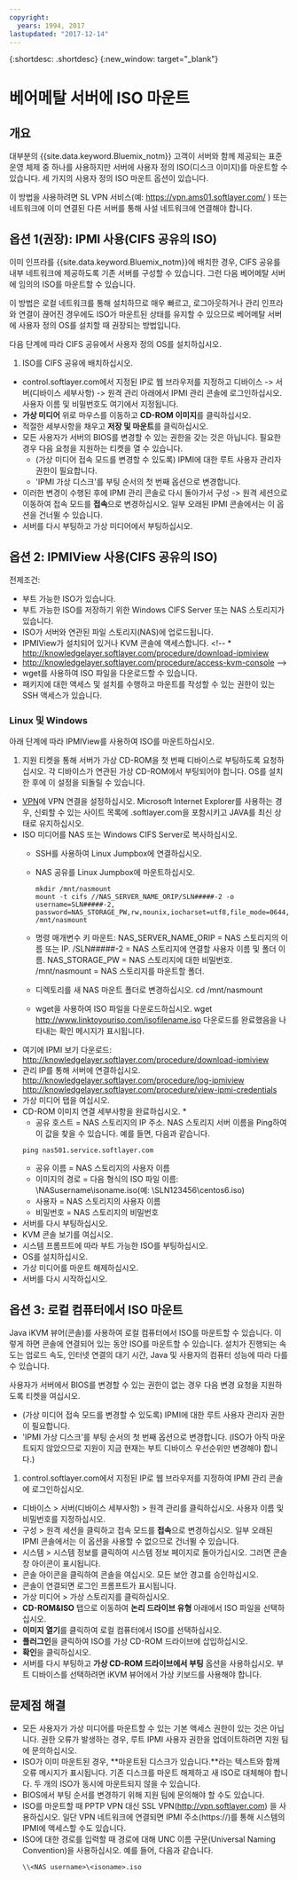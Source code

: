 ```yaml
---
copyright:
  years: 1994, 2017
lastupdated: "2017-12-14"
---
```


{:shortdesc: .shortdesc}
{:new_window: target="_blank"}


# 베어메탈 서버에 ISO 마운트

## 개요

대부분의 {{site.data.keyword.Bluemix_notm}} 고객이 서버와 함께 제공되는 표준 운영 체제 중 하나를 사용하지만 서버에 사용자 정의 ISO(디스크 이미지)를 마운트할 수 있습니다. 세 가지의 사용자 정의 ISO 마운트 옵션이 있습니다.

이 방법을 사용하려면 SL VPN 서비스(예: https://vpn.ams01.softlayer.com/ ) 또는 네트워크에 이미 연결된 다른 서버를 통해 사설 네트워크에 연결해야 합니다.

## 옵션 1(권장): IPMI 사용(CIFS 공유의 ISO)

이미 인프라를 {{site.data.keyword.Bluemix_notm}}에 배치한 경우, CIFS 공유를 내부 네트워크에 제공하도록 기존 서버를 구성할 수 있습니다. 그런 다음 베어메탈 서버에 임의의 ISO를 마운트할 수 있습니다.

이 방법은 로컬 네트워크를 통해 설치하므로 매우 빠르고, 로그아웃하거나 관리 인프라와 연결이 끊어진 경우에도 ISO가 마운트된 상태를 유지할 수 있으므로 베어메탈 서버에 사용자 정의 OS를 설치할 때 권장되는 방법입니다.

다음 단계에 따라 CIFS 공유에서 사용자 정의 OS를 설치하십시오.

1. ISO를 CIFS 공유에 배치하십시오.
* control.softlayer.com에서 지정된 IP로 웹 브라우저를 지정하고 디바이스 -> 서버(디바이스 세부사항) -> 원격 관리 아래에서 IPMI 관리 콘솔에 로그인하십시오. 사용자 이름 및 비밀번호도 여기에서 지정됩니다.
* **가상 미디어** 위로 마우스를 이동하고 **CD-ROM 이미지**를 클릭하십시오.
* 적절한 세부사항을 채우고 **저장 및 마운트**를 클릭하십시오.
* 모든 사용자가 서버의 BIOS를 변경할 수 있는 권한을 갖는 것은 아닙니다. 필요한 경우 다음 요청을 지원하는 티켓을 열 수 있습니다.
  * (가상 미디어 접속 모드를 변경할 수 있도록) IPMI에 대한 루트 사용자 관리자 권한이 필요합니다.
  * 'IPMI 가상 디스크'를 부팅 순서의 첫 번째 옵션으로 변경합니다.
* 이러한 변경이 수행된 후에 IPMI 관리 콘솔로 다시 돌아가서 구성 -> 원격 세션으로 이동하여 접속 모드를 **접속**으로 변경하십시오. 일부 오래된 IPMI 콘솔에서는 이 옵션을 건너뛸 수 있습니다.
* 서버를 다시 부팅하고 가상 미디어에서 부팅하십시오.


## 옵션 2: IPMIView 사용(CIFS 공유의 ISO)

전제조건:<br/>
* 부트 가능한 ISO가 있습니다.
* 부트 가능한 ISO를 저장하기 위한 Windows CIFS Server 또는 NAS 스토리지가 있습니다.
* ISO가 서버와 연관된 파일 스토리지(NAS)에 업로드됩니다.
* IPMIView가 설치되어 있거나 KVM 콘솔에 액세스합니다. <!--  * http://knowledgelayer.softlayer.com/procedure/download-ipmiview
* http://knowledgelayer.softlayer.com/procedure/access-kvm-console -->
* wget를 사용하여 ISO 파일을 다운로드할 수 있습니다.
* 패키지에 대한 액세스 및 설치를 수행하고 마운트를 작성할 수 있는 권한이 있는 SSH 액세스가 있습니다.


### Linux 및 Windows
아래 단계에 따라 IPMIView를 사용하여 ISO를 마운트하십시오.
1. 지원 티켓을 통해 서버가 가상 CD-ROM을 첫 번째 디바이스로 부팅하도록 요청하십시오. 각 디바이스가 연관된 가상 CD-ROM에서 부팅되어야 합니다. OS를 설치한 후에 이 설정을 되돌릴 수 있습니다. 
* [VPN](http://www.softlayer.com/VPN-Access)에 VPN 연결을 설정하십시오. Microsoft Internet Explorer를 사용하는 경우, 신뢰할 수 있는 사이트 목록에 .softlayer.com을 포함시키고 JAVA를 최신 상태로 유지하십시오.
* ISO 미디어를 NAS 또는 Windows CIFS Server로 복사하십시오.
  * SSH를 사용하여 Linux Jumpbox에 연결하십시오.
  * NAS 공유를 Linux Jumpbox에 마운트하십시오.

        mkdir /mnt/nasmount
        mount -t cifs //NAS_SERVER_NAME_ORIP/SLN#####-2 -o username=SLN#####-2,
        password=NAS_STORAGE_PW,rw,nounix,iocharset=utf8,file_mode=0644,dir_mode=0755 /mnt/nasmount
  * 명령 매개변수 키 마운트:
        NAS_SERVER_NAME_ORIP = NAS 스토리지의 이름 또는 IP.
        /SLN#####-2 = NAS 스토리지에 연결할 사용자 이름 및 폴더 이름.
        NAS_STORAGE_PW = NAS 스토리지에 대한 비밀번호.
        /mnt/nasmount = NAS 스토리지를 마운트할 폴더.
  * 디렉토리를 새 NAS 마운트 폴더로 변경하십시오.
        cd /mnt/nasmount
  * wget을 사용하여 ISO 파일을 다운로드하십시오.
        wget http://www.linktoyouriso.com/isofilename.iso
  다운로드를 완료했음을 나타내는 확인 메시지가 표시됩니다.
* 여기에 IPMI 보기 다운로드:
      http://knowledgelayer.softlayer.com/procedure/download-ipmiview
* 관리 IP를 통해 서버에 연결하십시오.
      http://knowledgelayer.softlayer.com/procedure/log-ipmiview
      http://knowledgelayer.softlayer.com/procedure/view-ipmi-credentials
* 가상 미디어 탭을 여십시오.
* CD-ROM 이미지 연결 세부사항을 완료하십시오.
  *
    * 공유 호스트 = NAS 스토리지의 IP 주소. NAS 스토리지 서버 이름을 Ping하여 이 값을 찾을 수 있습니다. 예를 들면, 다음과 같습니다. 
    ```
    ping nas501.service.softlayer.com
    ```
    * 공유 이름 = NAS 스토리지의 사용자 이름
    * 이미지의 경로 = 다음 형식의 ISO 파일 이름:
          \NASusername\isoname.iso(예: \SLN123456\centos6.iso)
    * 사용자 = NAS 스토리지의 사용자 이름
    * 비밀번호 = NAS 스토리지의 비밀번호
* 서버를 다시 부팅하십시오.
* KVM 콘솔 보기를 여십시오.
* 시스템 프롬프트에 따라 부트 가능한 ISO를 부팅하십시오.
* OS를 설치하십시오.
* 가상 미디어를 마운트 해제하십시오.
* 서버를 다시 시작하십시오.

## 옵션 3: 로컬 컴퓨터에서 ISO 마운트
<a name="option3"></a>

Java iKVM 뷰어(콘솔)를 사용하여 로컬 컴퓨터에서 ISO를 마운트할 수 있습니다. 이렇게 하면 콘솔에 연결되어 있는 동안 ISO를 마운트할 수 있습니다. 설치가 진행되는 속도는 업로드 속도, 인터넷 연결의 대기 시간, Java 및 사용자의 컴퓨터 성능에 따라 다를 수 있습니다.

사용자가 서버에서 BIOS를 변경할 수 있는 권한이 없는 경우 다음 변경 요청을 지원하도록 티켓을 여십시오.
* (가상 미디어 접속 모드를 변경할 수 있도록) IPMI에 대한 루트 사용자 관리자 권한이 필요합니다.
* 'IPMI 가상 디스크'를 부팅 순서의 첫 번째 옵션으로 변경합니다. (ISO가 아직 마운트되지 않았으므로 지원이 지금 현재는 부트 디바이스 우선순위만 변경해야 합니다.)


1. control.softlayer.com에서 지정된 IP로 웹 브라우저를 지정하여 IPMI 관리 콘솔에 로그인하십시오.
* 디바이스 > 서버(디바이스 세부사항) > 원격 관리를 클릭하십시오. 사용자 이름 및 비밀번호를 지정하십시오.
* 구성 > 원격 세션을 클릭하고 접속 모드를 **접속**으로 변경하십시오. 일부 오래된 IPMI 콘솔에서는 이 옵션을 사용할 수 없으므로 건너뛸 수 있습니다.
* 시스템 > 시스템 정보를 클릭하여 시스템 정보 페이지로 돌아가십시오. 그러면 콘솔 창 아이콘이 표시됩니다. 
* 콘솔 아이콘을 클릭하여 콘솔을 여십시오. 모든 보안 경고를 승인하십시오.
* 콘솔이 연결되면 로그인 프롬프트가 표시됩니다.
* 가상 미디어 > 가상 스토리지를 클릭하십시오.
* **CD-ROM&ISO** 탭으로 이동하여 **논리 드라이브 유형** 아래에서 ISO 파일을 선택하십시오.
* **이미지 열기**를 클릭하여 로컬 컴퓨터에서 ISO를 선택하십시오.
* **플러그인**을 클릭하여 ISO를 가상 CD-ROM 드라이브에 삽입하십시오.
* **확인**을 클릭하십시오.
* 서버를 다시 부팅하고 **가상 CD-ROM 드라이브에서 부팅** 옵션을 사용하십시오. 부트 디바이스를 선택하려면 iKVM 뷰어에서 가상 키보드를 사용해야 합니다.

## 문제점 해결

* 모든 사용자가 가상 미디어를 마운트할 수 있는 기본 액세스 권한이 있는 것은 아닙니다. 권한 오류가 발생하는 경우, 루트 IPMI 사용자 권한을 업데이트하려면 지원 팀에 문의하십시오.
* ISO가 이미 마운트된 경우, **마운트된 디스크가 있습니다.**라는 텍스트와 함께 오류 메시지가 표시됩니다. 기존 디스크를 마운트 해제하고 새 ISO로 대체해야 합니다. 두 개의 ISO가 동시에 마운트되지 않을 수 있습니다.
* BIOS에서 부팅 순서를 변경하기 위해 지원 팀에 문의해야 할 수도 있습니다.
* ISO를 마운트할 때 PPTP VPN 대신 SSL VPN(http://vpn.softlayer.com) 을 사용하십시오. 일단 VPN 네트워크에 연결되면 IPMI 주소(https://<private-ip-IPMI-management>)를 통해 시스템의 IPMI에 액세스할 수도 있습니다.
* ISO에 대한 경로를 입력할 때 경로에 대해 UNC 이름 구문(Universal Naming Convention)을 사용하십시오. 예를 들어, 다음과 같습니다.
  ```
  \\<NAS username>\<isoname>.iso
  ```
